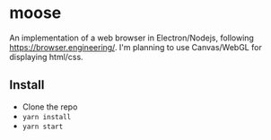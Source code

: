 # moose

An implementation of a web browser in Electron/Nodejs, following https://browser.engineering/. I'm planning to use Canvas/WebGL for displaying html/css.

## Install

- Clone the repo
- `yarn install`
- `yarn start`

